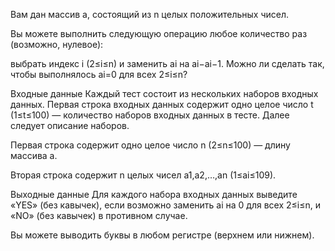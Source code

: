 ﻿Вам дан массив a, состоящий из n целых положительных чисел.

Вы можете выполнить следующую операцию любое количество раз (возможно, нулевое):

выбрать индекс i (2≤i≤n) и заменить ai на ai−ai−1.
Можно ли сделать так, чтобы выполнялось ai=0 для всех 2≤i≤n?

Входные данные
Каждый тест состоит из нескольких наборов входных данных. Первая строка входных данных содержит одно целое число t (1≤t≤100) — количество наборов входных данных в тесте. Далее следует описание наборов.

Первая строка содержит одно целое число n (2≤n≤100) — длину массива a.

Вторая строка содержит n целых чисел a1,a2,…,an (1≤ai≤109).

Выходные данные
Для каждого набора входных данных выведите «YES» (без кавычек), если возможно заменить ai на 0 для всех 2≤i≤n, и «NO» (без кавычек) в противном случае.

Вы можете выводить буквы в любом регистре (верхнем или нижнем).